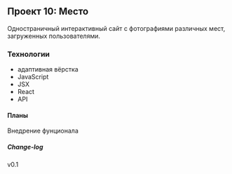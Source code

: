 ## Проект 10: Место
Одностраничный интерактивный сайт с фотографиями различных мест, загруженных пользователями.
### Технологии
* адаптивная вёрстка
* JavaScript
* JSX
* React
* API

#### Планы
Внедрение фунционала

##### Change-log
v0.1
